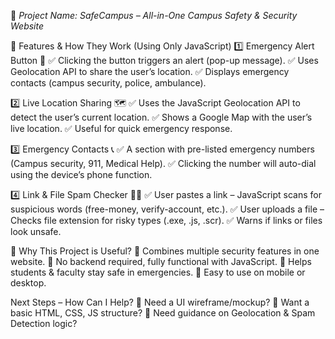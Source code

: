 🌟 *Project Name: SafeCampus – All-in-One Campus Safety & Security Website*

📌 Features & How They Work (Using Only JavaScript)
1️⃣ Emergency Alert Button 🚨
✅ Clicking the button triggers an alert (pop-up message).
✅ Uses Geolocation API to share the user’s location.
✅ Displays emergency contacts (campus security, police, ambulance).

2️⃣ Live Location Sharing 🗺
✅ Uses the JavaScript Geolocation API to detect the user’s current location.
✅ Shows a Google Map with the user’s live location.
✅ Useful for quick emergency response.

3️⃣ Emergency Contacts 📞
✅ A section with pre-listed emergency numbers (Campus security, 911, Medical Help).
✅ Clicking the number will auto-dial using the device’s phone function.

4️⃣ Link & File Spam Checker 🔗📁
✅ User pastes a link – JavaScript scans for suspicious words (free-money, verify-account, etc.).
✅ User uploads a file – Checks file extension for risky types (.exe, .js, .scr).
✅ Warns if links or files look unsafe.

🚀 Why This Project is Useful?
🔸 Combines multiple security features in one website.
🔸 No backend required, fully functional with JavaScript.
🔸 Helps students & faculty stay safe in emergencies.
🔸 Easy to use on mobile or desktop.

Next Steps – How Can I Help?
🔹 Need a UI wireframe/mockup?
🔹 Want a basic HTML, CSS, JS structure?
🔹 Need guidance on Geolocation & Spam Detection logic?